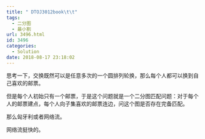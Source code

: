 ```yaml
---
title: " DTOJ3012book\t\t"
tags:
  - 二分图
  - 最小割
url: 3496.html
id: 3496
categories:
  - Solution
date: 2018-08-17 23:18:02
---
```


思考一下，交换既然可以是任意多次的一个圆排列轮换，那么每个人都可以换到自己喜欢的邮票。

但是每个人初始只有一个邮票，于是这个问题就是一个二分图匹配问题：对于每个人的邮票建点，每个人向子集喜欢的邮票连边，问这个图是否存在完备匹配。

那么匈牙利或者网络流。

网络流挺快的。